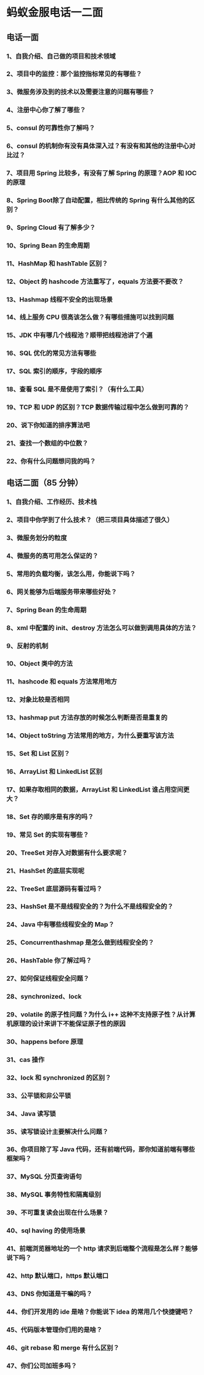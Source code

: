 # 蚂蚁金服电话一二面

## **电话一面**

### 1、自我介绍、自己做的项目和技术领域

### 2、项目中的监控：那个监控指标常见的有哪些？

### 3、微服务涉及到的技术以及需要注意的问题有哪些？

### 4、注册中心你了解了哪些？

### 5、consul 的可靠性你了解吗？

### 6、consul 的机制你有没有具体深入过？有没有和其他的注册中心对比过？

### 7、项目用 Spring 比较多，有没有了解 Spring 的原理？AOP 和 IOC 的原理

### 8、Spring Boot除了自动配置，相比传统的 Spring 有什么其他的区别？

### 9、Spring Cloud 有了解多少？

### 10、Spring Bean 的生命周期

### 11、HashMap 和 hashTable 区别？

### 12、Object 的 hashcode 方法重写了，equals 方法要不要改？

### 13、Hashmap 线程不安全的出现场景

### 14、线上服务 CPU 很高该怎么做？有哪些措施可以找到问题

### 15、JDK 中有哪几个线程池？顺带把线程池讲了个遍

### 16、SQL 优化的常见方法有哪些

### 17、SQL 索引的顺序，字段的顺序

### 18、查看 SQL 是不是使用了索引？（有什么工具）

### 19、TCP 和 UDP 的区别？TCP 数据传输过程中怎么做到可靠的？

### 20、说下你知道的排序算法吧

### 21、查找一个数组的中位数？

### 22、你有什么问题想问我的吗？

## **电话二面（85 分钟）**

### 1、自我介绍、工作经历、技术栈

### 2、项目中你学到了什么技术？（把三项目具体描述了很久）

### 3、微服务划分的粒度

### 4、微服务的高可用怎么保证的？

### 5、常用的负载均衡，该怎么用，你能说下吗？

### 6、网关能够为后端服务带来哪些好处？

### 7、Spring Bean 的生命周期

### 8、xml 中配置的 init、destroy 方法怎么可以做到调用具体的方法？

### 9、反射的机制

### 10、Object 类中的方法

### 11、hashcode 和 equals 方法常用地方

### 12、对象比较是否相同

### 13、hashmap put 方法存放的时候怎么判断是否是重复的

### 14、Object toString 方法常用的地方，为什么要重写该方法

### 15、Set 和 List 区别？

### 16、ArrayList 和 LinkedList 区别

### 17、如果存取相同的数据，ArrayList 和 LinkedList 谁占用空间更大？

### 18、Set 存的顺序是有序的吗？

### 19、常见 Set 的实现有哪些？

### 20、TreeSet 对存入对数据有什么要求呢？

### 21、HashSet 的底层实现呢

### 22、TreeSet 底层源码有看过吗？

### 23、HashSet 是不是线程安全的？为什么不是线程安全的？

### 24、Java 中有哪些线程安全的 Map？

### 25、Concurrenthashmap 是怎么做到线程安全的？

### 26、HashTable 你了解过吗？

### 27、如何保证线程安全问题？

### 28、synchronized、lock

### 29、volatile 的原子性问题？为什么 i++ 这种不支持原子性？从计算机原理的设计来讲下不能保证原子性的原因

### 30、happens before 原理

### 31、cas 操作

### 32、lock 和 synchronized 的区别？

### 33、公平锁和非公平锁

### 34、Java 读写锁

### 35、读写锁设计主要解决什么问题？

### 36、你项目除了写 Java 代码，还有前端代码，那你知道前端有哪些框架吗？

### 37、MySQL 分页查询语句

### 38、MySQL 事务特性和隔离级别

### 39、不可重复读会出现在什么场景？

### 40、sql having 的使用场景

### 41、前端浏览器地址的一个 http 请求到后端整个流程是怎么样？能够说下吗？

### 42、http 默认端口，https 默认端口

### 43、DNS 你知道是干嘛的吗？

### 44、你们开发用的 ide 是啥？你能说下 idea 的常用几个快捷键吧？

### 45、代码版本管理你们用的是啥？

### 46、git rebase 和 merge 有什么区别？

### 47、你们公司加班多吗？